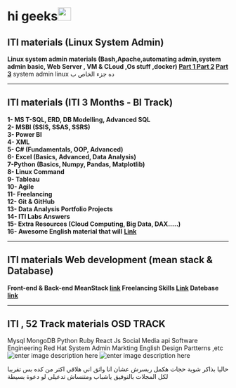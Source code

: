 

# hi geeks<img src="https://emojis.slackmojis.com/emojis/images/1495224255/2288/christmas_parrot.gif?1495224255" width="30"/>

## ITI materials (Linux System Admin)

**Linux system admin materials (Bash,Apache,automating admin,system admin basic, Web Server , VM & CLoud ,Os stuff ,docker) 
[Part 1  ](https://drive.google.com/drive/u/0/folders/1WtmBV5_dxnzkv6kEemuO6fSQKQvkvpVv?sort=13&direction=a&fbclid=IwAR1auLjRjfoPDG0UvzMjV6IrM4-GHTUHScR-KaErIn0zNNQGrISEHeB5ms8)
[Part 2](https://drive.google.com/drive/u/0/folders/1s4wQr5F-_5LDvEmVyq2IhWePvPi5bQtr)
[Part 3](https://drive.google.com/drive/u/0/folders/16OeA2EXrrccQgztWSQO7nNsKGY42Ga7c)**
 system admin linux ده جزء الخاص ب 


_____
## ITI materials (ITI 3 Months - BI Track)
**1- MS T-SQL, ERD, DB Modelling, Advanced SQL  
2- MSBI (SSIS, SSAS, SSRS)  
3- Power BI  
4- XML  
5- C# (Fundamentals, OOP, Advanced)  
6- Excel (Basics, Advanced, Data Analysis)  
7-Python (Basics, Numpy, Pandas, Matplotlib)  
8- Linux Command  
9- Tableau  
10- Agile  
11- Freelancing  
12- Git & GitHub  
13- Data Analysis Portfolio Projects  
14- ITI Labs Answers  
15- Extra Resources (Cloud Computing, Big Data, DAX.....)  
16- Awesome English material that will**
**[Link](https://mega.nz/folder/kp5RFACR#tEcE-S38Bfkjim7gBp4e9Q)**

-----
## ITI materials Web development (mean stack & Database)
**Front-end & Back-end MeanStack [link](https://drive.google.com/drive/folders/1Pcv3XH7XL4TEbMEJqOQLNBK-INsgR5In)
Freelancing Skills [Link](https://drive.google.com/drive/folders/1ZCEZbVfPfw1oBxSrSTlugLVbFxQvwF0N)
Datebase [link](https://drive.google.com/drive/folders/136jCVW9dISvw-SFjnRklPh1YEzbeS025)**

-----
## ITI , 52 Track materials OSD TRACK
Mysql
MongoDB
Python 
Ruby
React Js
Social Media api
Software Engineering 
Red Hat System Admin
Markting
English
Design Partterns ,etc
![enter image description here](https://i.ibb.co/xFNjrVN/Screenshot-2022-10-15-042933.png)
![enter image description here](https://i.ibb.co/xGskTR7/Screenshot-2022-10-15-043107.png)

حاليا بذاكر شوية حجات هكمل ريسرش عشان انا واثق اني هلاقي اكتر من كده بس تقريبا لكل المجلات 
بالتوفيق ياشباب 
ومتنساش تدعيلي لو دعوة بسيطة
